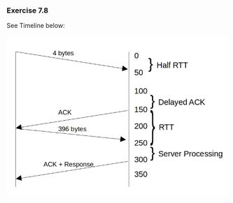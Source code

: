 ### Exercise 7.8

See Timeline below:

![diagram](https://github.com/jonathantorres/bookshelf/blob/master/unp/img/7.8.png)
